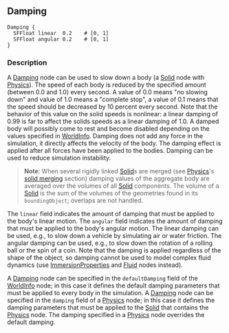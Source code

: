 ## Damping

```
Damping {
  SFFloat linear  0.2    # [0, 1]
  SFFloat angular 0.2    # [0, 1]
}
```

### Description

A [Damping](#damping) node can be used to slow down a body (a [Solid](solid.md) node with [Physics](physics.md)).
The speed of each body is reduced by the specified amount (between 0.0 and 1.0) every second.
A value of 0.0 means "no slowing down" and value of 1.0 means a "complete stop", a value of 0.1 means that the speed should be decreased by 10 percent every second.
Note that the behavior of this value on the solid speeds is nonlinear: a linear damping of 0.99 is far to affect the solids speeds as a linear damping of 1.0.
A damped body will possibly come to rest and become disabled depending on the values specified in [WorldInfo](worldinfo.md).
Damping does not add any force in the simulation, it directly affects the velocity of the body.
The damping effect is applied after all forces have been applied to the bodies.
Damping can be used to reduce simulation instability.

> **Note**: When several rigidly linked [Solid](solid.md)s are merged (see [Physics](physics.md)'s [solid merging](physics.md#implicit-solid-merging-and-joints) section) damping values of the aggregate body are averaged over the volumes of all [Solid](solid.md) components.
The volume of a [Solid](solid.md) is the sum of the volumes of the geometries found in its `boundingObject`; overlaps are not handled.

The `linear` field indicates the amount of damping that must be applied to the body's linear motion.
The `angular` field indicates the amount of damping that must be applied to the body's angular motion.
The linear damping can be used, e.g., to slow down a vehicle by simulating air or water friction.
The angular damping can be used, e.g., to slow down the rotation of a rolling ball or the spin of a coin.
Note that the damping is applied regardless of the shape of the object, so damping cannot be used to model complex fluid dynamics (use [ImmersionProperties](immersionproperties.md) and [Fluid](fluid.md) nodes instead).

A [Damping](#damping) node can be specified in the `defaultDamping` field of the [WorldInfo](worldinfo.md) node; in this case it defines the default damping parameters that must be applied to every body in the simulation.
A [Damping](#damping) node can be specified in the `damping` field of a [Physics](physics.md) node; in this case it defines the damping parameters that must be applied to the [Solid](solid.md) that contains the [Physics](physics.md) node.
The damping specified in a [Physics](physics.md) node overrides the default damping.
